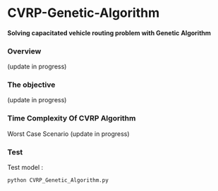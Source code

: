 # CVRP-Genetic-Algorithm
#### Solving capacitated vehicle routing problem with Genetic Algorithm

### Overview
(update in progress)

### The objective
(update in progress)

### Time Complexity Of CVRP Algorithm
Worst Case Scenario (update in progress)

### Test
Test model :

```bash
python CVRP_Genetic_Algorithm.py 
```
